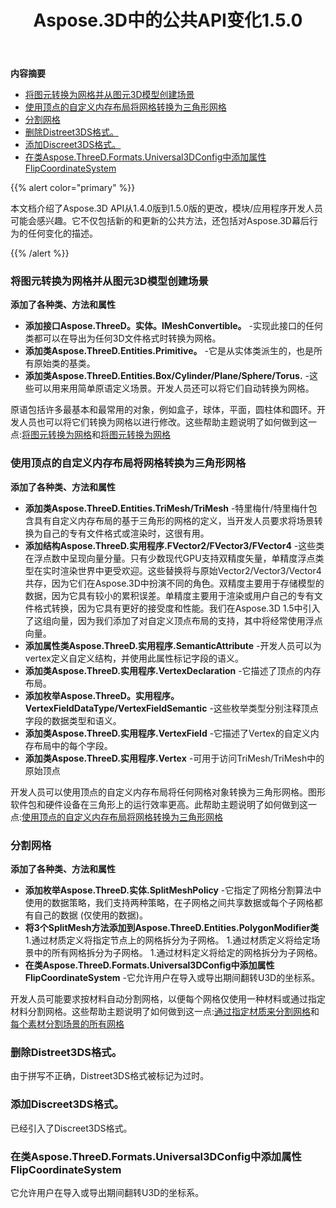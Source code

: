 ﻿---
title: Aspose.3D中的公共API变化1.5.0
type: docs
weight: 20
url: /zh/net/public-api-changes-in-aspose-3d-1-5-0/
---
**内容摘要**

- [将图元转换为网格并从图元3D模型创建场景](#PublicAPIChangesinAspose.3D1.5.0-ConvertthePrimitivetoaMeshandCreateaScenefromPrimitive3DModels)
- [使用顶点的自定义内存布局将网格转换为三角形网格](#PublicAPIChangesinAspose.3D1.5.0-ConvertaMeshtoTriangleMeshwithCustomMemoryLayoutoftheVertex)
- [分割网格](#PublicAPIChangesinAspose.3D1.5.0-SplitMesh)
- [删除Distreet3DS格式。](#PublicAPIChangesinAspose.3D1.5.0-RemovalofDistreet3DSformat.)
- [添加Discreet3DS格式。](#PublicAPIChangesinAspose.3D1.5.0-AddsDiscreet3DSformat.)
- [在类Aspose.ThreeD.Formats.Universal3DConfig中添加属性FlipCoordinateSystem](#PublicAPIChangesinAspose.3D1.5.0-AddspropertyFlipCoordinateSysteminclassAspose.ThreeD.Formats.Universal3DConfig)

{{% alert color="primary" %}} 

本文档介绍了Aspose.3D API从1.4.0版到1.5.0版的更改，模块/应用程序开发人员可能会感兴趣。它不仅包括新的和更新的公共方法，还包括对Aspose.3D幕后行为的任何变化的描述。

{{% /alert %}} 
### **将图元转换为网格并从图元3D模型创建场景**
**添加了各种类、方法和属性**

- **添加接口Aspose.ThreeD。实体。IMeshConvertible。** 
-实现此接口的任何类都可以在导出为任何3D文件格式时转换为网格。
- **添加类Aspose.ThreeD.Entities.Primitive。** 
-它是从实体类派生的，也是所有原始类的基类。
- **添加类Aspose.ThreeD.Entities.Box/Cylinder/Plane/Sphere/Torus.** 
-这些可以用来用简单原语定义场景。开发人员还可以将它们自动转换为网格。

原语包括许多最基本和最常用的对象，例如盒子，球体，平面，圆柱体和圆环。开发人员也可以将它们转换为网格以进行修改。这些帮助主题说明了如何做到这一点:[将图元转换为网格](http://www.aspose.com/docs/display/3dnet/Create+a+Scene+from+Primitive+3D+Models)和[将图元转换为网格](http://www.aspose.com/docs/display/3dnet/Convert+a+Mesh+to+Triangle+Mesh+and+Primitive+to+a+Mesh#ConvertaMeshtoTriangleMeshandPrimitivetoaMesh-ConvertthePrimitivetoaMesh)
### **使用顶点的自定义内存布局将网格转换为三角形网格**
**添加了各种类、方法和属性**

- **添加类Aspose.ThreeD.Entities.TriMesh/TriMesh<T>** 
-特里梅什/特里梅什<T>包含具有自定义内存布局的基于三角形的网格的定义，当开发人员要求将场景转换为自己的专有文件格式或渲染时，这很有用。
- **添加结构Aspose.ThreeD.实用程序.FVector2/FVector3/FVector4** 
-这些类在浮点数中呈现向量分量。只有少数现代GPU支持双精度矢量，单精度浮点类型在实时渲染世界中更受欢迎。这些替换将与原始Vector2/Vector3/Vector4共存，因为它们在Aspose.3D中扮演不同的角色。双精度主要用于存储模型的数据，因为它具有较小的累积误差。单精度主要用于渲染或用户自己的专有文件格式转换，因为它具有更好的接受度和性能。我们在Aspose.3D 1.5中引入了这组向量，因为我们添加了对自定义顶点布局的支持，其中将经常使用浮点向量。
- **添加属性类Aspose.ThreeD.实用程序.SemanticAttribute** 
-开发人员可以为vertex定义自定义结构，并使用此属性标记字段的语义。
- **添加类Aspose.ThreeD.实用程序.VertexDeclaration** 
-它描述了顶点的内存布局。
- **添加枚举Aspose.ThreeD。实用程序。VertexFieldDataType/VertexFieldSemantic** 
-这些枚举类型分别注释顶点字段的数据类型和语义。
- **添加类Aspose.ThreeD.实用程序.VertexField** 
-它描述了Vertex的自定义内存布局中的每个字段。
- **添加类Aspose.ThreeD.实用程序.Vertex** 
-可用于访问TriMesh/TriMesh中的原始顶点<T>

开发人员可以使用顶点的自定义内存布局将任何网格对象转换为三角形网格。图形软件包和硬件设备在三角形上的运行效率更高。此帮助主题说明了如何做到这一点:[使用顶点的自定义内存布局将网格转换为三角形网格](http://www.aspose.com/docs/display/3dnet/Convert+a+Mesh+to+Triangle+Mesh+and+Primitive+to+a+Mesh#ConvertaMeshtoTriangleMeshandPrimitivetoaMesh-struct)
### **分割网格**
**添加了各种类、方法和属性**

- **添加枚举Aspose.ThreeD.实体.SplitMeshPolicy** 
-它指定了网格分割算法中使用的数据策略，我们支持两种策略，在子网格之间共享数据或每个子网格都有自己的数据 (仅使用的数据)。
- **将3个SplitMesh方法添加到Aspose.ThreeD.Entities.PolygonModifier类** 
1.通过材质定义将指定节点上的网格拆分为子网格。
1.通过材质定义将给定场景中的所有网格拆分为子网格。
1.通过材料定义将给定的网格拆分为子网格。
- **在类Aspose.ThreeD.Formats.Universal3DConfig中添加属性FlipCoordinateSystem** 
-它允许用户在导入或导出期间翻转U3D的坐标系。

开发人员可能要求按材料自动分割网格，以便每个网格仅使用一种材料或通过指定材料分割网格。这些帮助主题说明了如何做到这一点:[通过指定材质来分割网格](http://www.aspose.com/docs/display/3dnet/Split+Mesh#SplitMesh-SplitaMeshbySpecifyingtheMaterial)和[每个素材分割场景的所有网格](http://www.aspose.com/docs/display/3dnet/Split+Mesh#SplitMesh-SplitAllMeshesofaScenePerMaterial)
### **删除Distreet3DS格式。**
由于拼写不正确，Distreet3DS格式被标记为过时。
### **添加Discreet3DS格式。**
已经引入了Discreet3DS格式。
### **在类Aspose.ThreeD.Formats.Universal3DConfig中添加属性FlipCoordinateSystem**
它允许用户在导入或导出期间翻转U3D的坐标系。
